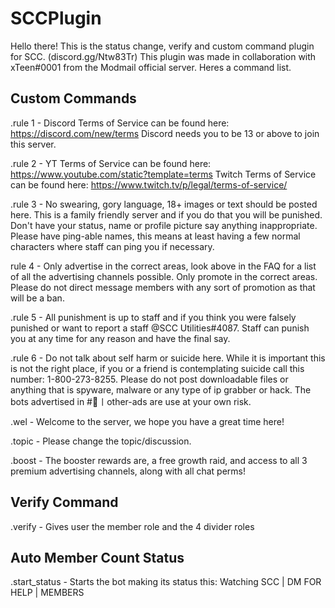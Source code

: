 # SCCPlugin

Hello there! This is the status change, verify and custom command plugin for SCC. (discord.gg/Ntw83Tr)
This plugin was made in collaboration with xTeen#0001 from the Modmail official server.
Heres a command list.

## Custom Commands
.rule 1  -  Discord Terms of Service can be found here: https://discord.com/new/terms Discord needs you to be 13 or above to join this server.

.rule 2  -  YT Terms of Service can be found here: https://www.youtube.com/static?template=terms Twitch Terms of Service can be found here: https://www.twitch.tv/p/legal/terms-of-service/

.rule 3  -  No swearing, gory language, 18+ images or text should be posted here. This is a family friendly server and if you do that you will be punished. Don't have your status, name or profile picture say anything inappropriate. Please have ping-able names, this means at least having a few normal characters where staff can ping you if necessary.

rule 4   -  Only advertise in the correct areas, look above in the FAQ for a list of all the advertising channels possible. Only promote in the correct areas. Please do not direct message members with any sort of promotion as that will be a ban.

.rule 5  -  All punishment is up to staff and if you think you were falsely punished or want to report a staff @SCC Utilities#4087. Staff can punish you at any time for any reason and have the final say.

.rule 6  -  Do not talk about self harm or suicide here. While it is important this is not the right place, if you or a friend is contemplating suicide call this number: 1-800-273-8255. Please do not post downloadable files or anything that is spyware, malware or any type of ip grabber or hack. The bots advertised in #:newspaper:〡other-ads are use at your own risk.

.wel  -  Welcome to the server, we hope you have a great time here!

.topic  -  Please change the topic/discussion.

.boost  -   The booster rewards are, a free growth raid, and access to all 3 premium advertising channels, along with all chat perms!

## Verify Command

.verify - Gives user the member role and the 4 divider roles

## Auto Member Count Status

.start_status - Starts the bot making its status this: Watching SCC | DM FOR HELP | <membercount> MEMBERS
